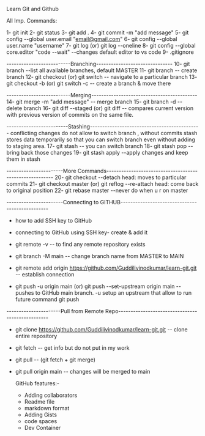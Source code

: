Learn Git and Github

All Imp. Commands:

1- git init
2- git status
3- git add . 
4- git commit -m "add message"
5- git config --global user.email "email@gmail.com"
6- git config --global user.name "username"
7- git log (or) git log --oneline
8- git config --global core.editor "code --wait"                        --changes default editor to vs code
9- .gitignore                                                          

--------------------------Branching-------------------------------
10- git branch                                                        	--list all available branches, default MASTER
11- git branch <branch name>                                          	-- create branch
12- git checkout <branch name>    (or) git switch <branch name>       	-- navigate to a particular branch
13- git checkout -b <branch name> (or) git switch -c <branch name>    	-- create a branch & move there

--------------------------Merging-------------------------------------------
14- git merge <branch-name> -m "add message"                          	-- merge branch
15- git branch -d <branch-name>                 		      	-- delete branch
16- git diff --staged	(or) git diff <id  id>				-- compares current version with previous version 									   of commits on the same file.

-------------------------Stashing---------------------------------------------
conflicting changes do not allow to switch branch , without commits
stash stores data temporarily so that you can switch branch even without adding to staging area.
17- git stash                                  				-- you can switch branch
18- git stash pop							-- bring back those changes
19- git stash apply							--apply changes and keep them in stash

-----------------------More Commands-------------------------------------------------------- 
20- git checkout <hash> 							--detach head: moves to particular commits
21- git checkout master	(or) git reflog						--re-attach head: come back to original 									          position
22- git rebase master								--never do when u r on master

-----------------------Connecting to GITHUB------------------------------------------------
- how to add SSH key to GitHub
- connecting to GitHub using SSH key- create & add it

- git remote -v									-- to find any remote repository exists
- git branch -M main								-- change branch name from MASTER to MAIN
- git remote add origin https://github.com/Guddilivinodkumar/learn-git.git	-- establish connection
- git push -u origin main (or) git push --set-upstream origin main 		-- pushes to GitHub main branch.
										   -u setup an upstream that allow to run 										   future command git push 

----------------------Pull from Remote Repo-------------------------------------------------
- git clone https://github.com/Guddilivinodkumar/learn-git.git			-- clone entire repository
- git fetch									-- get info but do not put in my work
- git pull 									-- (git fetch + git merge)
- git pull origin main								-- changes will be merged to main

	GitHub features:-
	 - Adding collaborators
	 - Readme file
	 - markdown format
	 - Adding Gists
	 - code spaces
	 - Dev Container

